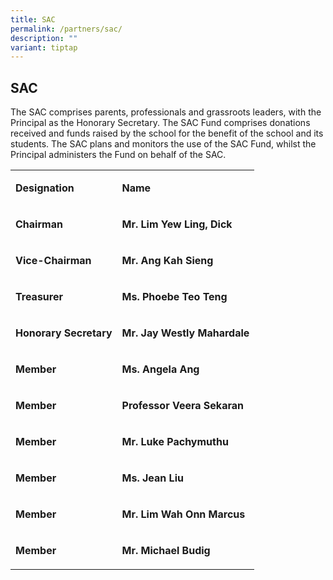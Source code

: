 ```yaml
---
title: SAC
permalink: /partners/sac/
description: ""
variant: tiptap
---
```

<h2>SAC</h2>
<p>The SAC comprises parents, professionals and grassroots leaders, with
the Principal as the Honorary Secretary. The SAC Fund comprises donations
received and funds raised by the school for the benefit of the school and
its students. The SAC plans and monitors the use of the SAC Fund, whilst
the Principal administers the Fund on behalf of the SAC.</p>
<table style="minWidth: 50px">
<colgroup>
<col>
<col>
</colgroup>
<tbody>
<tr>
<td rowspan="1" colspan="1">
<p><strong>Designation</strong>
</p>
</td>
<td rowspan="1" colspan="1">
<p><strong>Name</strong>
</p>
</td>
</tr>
<tr>
<td rowspan="1" colspan="1">
<p><strong>Chairman</strong>
</p>
</td>
<td rowspan="1" colspan="1">
<p><strong>Mr. Lim Yew Ling, Dick</strong>
</p>
</td>
</tr>
<tr>
<td rowspan="1" colspan="1">
<p><strong>Vice-Chairman</strong>
</p>
</td>
<td rowspan="1" colspan="1">
<p><strong>Mr. Ang Kah Sieng</strong>
</p>
</td>
</tr>
<tr>
<td rowspan="1" colspan="1">
<p><strong>Treasurer</strong>
</p>
</td>
<td rowspan="1" colspan="1">
<p><strong>Ms. Phoebe Teo Teng</strong>
</p>
</td>
</tr>
<tr>
<td rowspan="1" colspan="1">
<p><strong>Honorary Secretary</strong>
</p>
</td>
<td rowspan="1" colspan="1">
<p><strong>Mr. Jay Westly Mahardale</strong>
</p>
</td>
</tr>
<tr>
<td rowspan="1" colspan="1">
<p><strong>Member</strong>
</p>
</td>
<td rowspan="1" colspan="1">
<p><strong>Ms. Angela Ang</strong>
</p>
</td>
</tr>
<tr>
<td rowspan="1" colspan="1">
<p><strong>Member</strong>
</p>
</td>
<td rowspan="1" colspan="1">
<p><strong>Professor Veera Sekaran</strong>
</p>
</td>
</tr>
<tr>
<td rowspan="1" colspan="1">
<p><strong>Member</strong>
</p>
</td>
<td rowspan="1" colspan="1">
<p><strong>Mr. Luke Pachymuthu</strong>
</p>
</td>
</tr>
<tr>
<td rowspan="1" colspan="1">
<p><strong>Member</strong>
</p>
</td>
<td rowspan="1" colspan="1">
<p><strong>Ms. Jean Liu</strong>
</p>
</td>
</tr>
<tr>
<td rowspan="1" colspan="1">
<p><strong>Member</strong>
</p>
</td>
<td rowspan="1" colspan="1">
<p><strong>Mr. Lim Wah Onn Marcus</strong>
</p>
</td>
</tr>
<tr>
<td rowspan="1" colspan="1">
<p><strong>Member</strong>
</p>
</td>
<td rowspan="1" colspan="1">
<p><strong>Mr. Michael Budig</strong>
</p>
</td>
</tr>
</tbody>
</table>
<p></p>